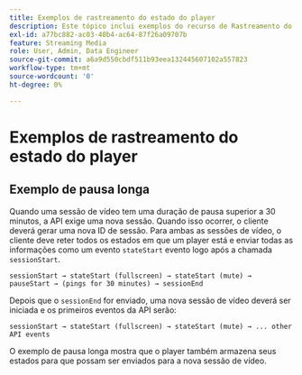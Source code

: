 ```yaml
---
title: Exemplos de rastreamento do estado do player
description: Este tópico inclui exemplos do recurso de Rastreamento do estado do player.
exl-id: a77bc882-ac03-40b4-ac64-87f26a09707b
feature: Streaming Media
role: User, Admin, Data Engineer
source-git-commit: a6a9d550cbdf511b93eea132445607102a557823
workflow-type: tm+mt
source-wordcount: '0'
ht-degree: 0%

---
```


# Exemplos de rastreamento do estado do player


## Exemplo de pausa longa

Quando uma sessão de vídeo tem uma duração de pausa superior a 30 minutos, a API exige uma nova sessão. Quando isso ocorrer, o cliente deverá gerar uma nova ID de sessão. Para ambas as sessões de vídeo, o cliente deve reter todos os estados em que um player está e enviar todas as informações como um evento `stateStart` evento logo após a chamada `sessionStart`.

`sessionStart → stateStart (fullscreen) → stateStart (mute) → pauseStart → (pings for 30 minutes) → sessionEnd`

Depois que o `sessionEnd` for enviado, uma nova sessão de vídeo deverá ser iniciada e os primeiros eventos da API serão:

`sessionStart → stateStart (fullscreen) → stateStart (mute) → ... other API events`

O exemplo de pausa longa mostra que o player também armazena seus estados para que possam ser enviados para a nova sessão de vídeo.
